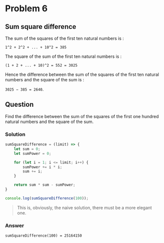 # Problem 6
## Sum square difference


The sum of the squares of the first ten natural numbers is :

`1^2 + 2^2 + ... + 10^2 = 385`

The square of the sum of the first ten natural numbers is :

`(1 + 2 + ... + 10)^2 = 552 = 3025`

Hence the difference between the sum of the squares of the first ten natural numbers and the square of the sum is :

 `3025 − 385 = 2640`.

## Question

Find the difference between the sum of the squares of the first one hundred natural 
numbers and the square of the sum.
### Solution

```javascript
sumSquareDifference = (limit) => {
    let sum = 0;
    let sumPower = 0;

    for (let i = 1; i <= limit; i++) {
        sumPower += i * i;
        sum += i;
    }

    return sum * sum - sumPower;
}

console.log(sumSquareDifference(100));
```
> This is, obviously, the naive solution, there must be a more elegant one.

### Answer
`sumSquareDifference(100) = 25164150`